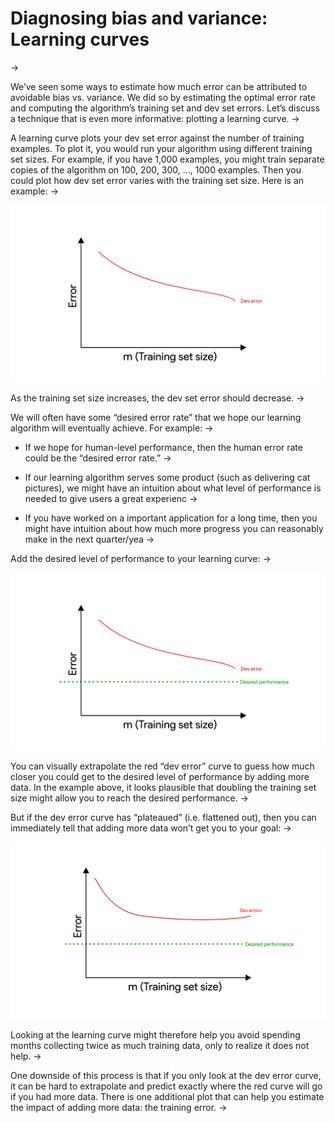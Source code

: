 # Diagnosing bias and variance: Learning curves
->

We’ve seen some ways to estimate how much error can be attributed to avoidable bias vs. variance. We did so by estimating the optimal error rate and computing the algorithm’s training set and dev set errors. Let’s discuss a technique that is even more informative: plotting a learning curve.
->


A learning curve plots your dev set error against the number of training examples. To plot it, you would run your algorithm using different training set sizes. For example, if you have 1,000 examples, you might train separate copies of the algorithm on 100, 200, 300, ..., 1000 examples. Then you could plot how dev set error varies with the training set size. Here is an example:
->

![img](../imgs/C28_01.png)

As the training set size increases, the dev set error should decrease.
->

We will often have some “desired error rate” that we hope our learning algorithm will eventually achieve. For example:
->

* If we hope for human-level performance, then the human error rate could be the “desired error rate.”
->


* If our learning algorithm serves some product (such as delivering cat pictures), we might have an intuition about what level of performance is needed to give users a great experienc
->


* If you have worked on a important application for a long time, then you might have intuition about how much more progress you can reasonably make in the next quarter/yea
->

Add the desired level of performance to your learning curve:
->


![img](../imgs/C28_02.png)

You can visually extrapolate the red “dev error” curve to guess how much closer you could get to the desired level of performance by adding more data. In the example above, it looks plausible that doubling the training set size might allow you to reach the desired performance.
->


But if the dev error curve has “plateaued” (i.e. flattened out), then you can immediately tell that adding more data won’t get you to your goal:
->


![img](../imgs/C28_03.png)

Looking at the learning curve might therefore help you avoid spending months collecting twice as much training data, only to realize it does not help.
->

One downside of this process is that if you only look at the dev error curve, it can be hard to extrapolate and predict exactly where the red curve will go if you had more data. There is one additional plot that can help you estimate the impact of adding more data: the training error.
->

